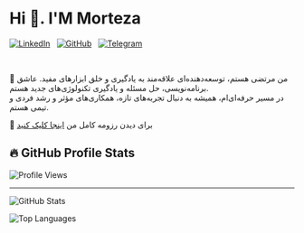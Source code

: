 # Hi 👋. I'M Morteza

[![LinkedIn](https://img.shields.io/badge/LinkedIn-0077B5?style=for-the-badge&logo=linkedin&logoColor=white)](https://www.linkedin.com/in/your-link/) &nbsp;
[![GitHub](https://img.shields.io/badge/GitHub-181717?style=for-the-badge&logo=github&logoColor=white)](https://github.com/your-username)  &nbsp;
[![Telegram](https://img.shields.io/badge/Telegram-2CA5E0?style=for-the-badge&logo=telegram&logoColor=white)](https://t.me/your-telegram) 
&ensp; 

&ensp;

🎯 من مرتضی هستم، توسعه‌دهنده‌ای علاقه‌مند به یادگیری و خلق ابزارهای مفید. عاشق برنامه‌نویسی، حل مسئله و یادگیری تکنولوژی‌های جدید هستم.  
در مسیر حرفه‌ای‌ام، همیشه به دنبال تجربه‌های تازه، همکاری‌های مؤثر و رشد فردی و تیمی هستم.

📄 برای دیدن رزومه کامل من [اینجا کلیک کنید](https://your-resume-link.com)

## 🔥 GitHub Profile Stats

![Profile Views](https://komarev.com/ghpvc/?username=mortezabhri&style=flat-square)

---

![GitHub Stats](https://github-readme-stats.vercel.app/api?username=mortezabhri&show_icons=true&theme=default)

![Top Languages](https://github-readme-stats.vercel.app/api/top-langs/?username=mortezabhri&layout=compact)
